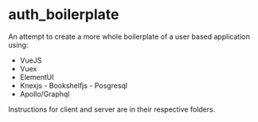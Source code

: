 # auth_boilerplate

An attempt to create a more whole boilerplate of a user based application using:

 * VueJS
 * Vuex
 * ElementUI
 * Knexjs - Bookshelfjs - Posgresql
 * Apollo/Graphql
 
Instructions for client and server are in their respective folders.

